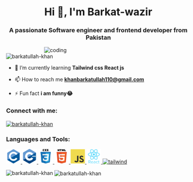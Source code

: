 
<h1 align="center">Hi 👋, I'm Barkat-wazir</h1>
<h3 align="center">A passionate Software engineer and frontend developer from Pakistan</h3>
<img align="right" alt="coding" width="400px" src="https://th.bing.com/th/id/R.03a4a5f034bf0bafa661fd8a8aabedc8?rik=O2cT6JPnp1MfGg&pid=ImgRaw&r=0">

<p align="left"> <img src="https://komarev.com/ghpvc/?username=barkatullah-khan&label=Profile%20views&color=0e75b6&style=flat" alt="barkatullah-khan" /> </p>

- 🌱 I’m currently learning **Tailwind css React js**

- 📫 How to reach me **khanbarkatullah110@gmail.com**

- ⚡ Fun fact **i am funny😂**

<h3 align="left">Connect with me:</h3>
<p align="left">
<a href="https://fb.com/barkatullah-khan" target="blank"><img align="center" src="https://raw.githubusercontent.com/rahuldkjain/github-profile-readme-generator/master/src/images/icons/Social/facebook.svg" alt="barkatullah-khan" height="30" width="40" /></a>
</p>

<h3 align="left">Languages and Tools:</h3>
<p align="left"> <a href="https://www.cprogramming.com/" target="_blank" rel="noreferrer"> <img src="https://raw.githubusercontent.com/devicons/devicon/master/icons/c/c-original.svg" alt="c" width="40" height="40"/> </a> <a href="https://www.w3schools.com/cpp/" target="_blank" rel="noreferrer"> <img src="https://raw.githubusercontent.com/devicons/devicon/master/icons/cplusplus/cplusplus-original.svg" alt="cplusplus" width="40" height="40"/> </a> <a href="https://www.w3schools.com/css/" target="_blank" rel="noreferrer"> <img src="https://raw.githubusercontent.com/devicons/devicon/master/icons/css3/css3-original-wordmark.svg" alt="css3" width="40" height="40"/> </a> <a href="https://www.w3.org/html/" target="_blank" rel="noreferrer"> <img src="https://raw.githubusercontent.com/devicons/devicon/master/icons/html5/html5-original-wordmark.svg" alt="html5" width="40" height="40"/> </a> <a href="https://developer.mozilla.org/en-US/docs/Web/JavaScript" target="_blank" rel="noreferrer"> <img src="https://raw.githubusercontent.com/devicons/devicon/master/icons/javascript/javascript-original.svg" alt="javascript" width="40" height="40"/> </a> <a href="https://reactjs.org/" target="_blank" rel="noreferrer"> <img src="https://raw.githubusercontent.com/devicons/devicon/master/icons/react/react-original-wordmark.svg" alt="react" width="40" height="40"/> </a> <a href="https://tailwindcss.com/" target="_blank" rel="noreferrer"> <img src="https://www.vectorlogo.zone/logos/tailwindcss/tailwindcss-icon.svg" alt="tailwind" width="40" height="40"/> </a> </p>

<p><img align="left" src="https://github-readme-stats.vercel.app/api/top-langs?username=barkatullah-khan&show_icons=true&locale=en&layout=compact" alt="barkatullah-khan" /></p>

<p>&nbsp;<img align="center" src="https://github-readme-stats.vercel.app/api?username=barkatullah-khan&show_icons=true&locale=en" alt="barkatullah-khan" /></p>
